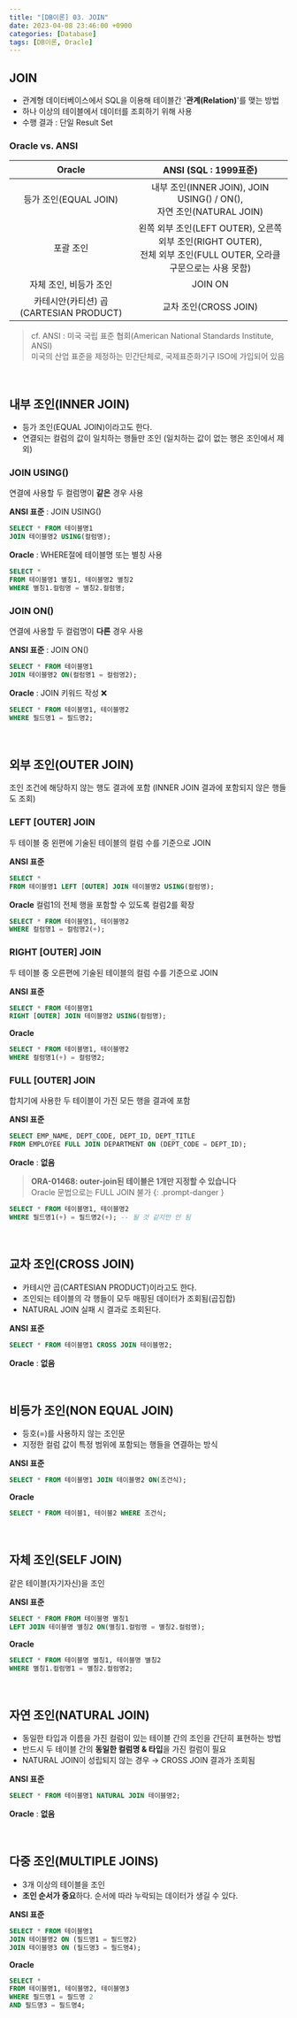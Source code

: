 ```yaml
---
title: "[DB이론] 03. JOIN"
date: 2023-04-08 23:46:00 +0900
categories: [Database]
tags: [DB이론, Oracle]
---
```


## JOIN
- 관계형 데이터베이스에서 SQL을 이용해 테이블간 '**관계(Relation)**'를 맺는 방법
- 하나 이상의 테이블에서 데이터를 조회하기 위해 사용
- 수행 결과 : 단일 Result Set

### Oracle vs. ANSI

| Oracle  | ANSI (SQL : 1999표준) |
| :---: | :---: |
| 등가 조인(EQUAL JOIN) |  내부 조인(INNER JOIN), JOIN USING() / ON(),<br>자연 조인(NATURAL JOIN) |
| 포괄 조인 |  왼쪽 외부 조인(LEFT OUTER), 오른쪽 외부 조인(RIGHT OUTER),<br>전체 외부 조인(FULL OUTER, 오라클 구문으로는 사용 못함) |
| 자체 조인, 비등가 조인 | JOIN ON |
| 카테시안(카티션) 곱(CARTESIAN PRODUCT) | 교차 조인(CROSS JOIN) |

> cf. ANSI : 미국 국립 표준 협회(American National Standards Institute, ANSI)<br>
> 미국의 산업 표준을 제정하는 민간단체로, 국제표준화기구 ISO에 가입되어 있음

<br>

## 내부 조인(INNER JOIN) 

- 등가 조인(EQUAL JOIN)이라고도 한다.
- 연결되는 컬럼의 값이 일치하는 행들만 조인 (일치하는 값이 없는 행은 조인에서 제외)

### JOIN USING()
연결에 사용할 두 컬럼명이 **같은** 경우 사용
    
**ANSI 표준** : JOIN USING()

```sql
SELECT * FROM 테이블명1
JOIN 테이블명2 USING(컬럼명);
```

**Oracle** : WHERE절에 테이블명 또는 별칭 사용

```sql
SELECT * 
FROM 테이블명1 별칭1, 테이블명2 별칭2
WHERE 별칭1.컬럼명 = 별칭2.컬럼명;
```

### JOIN ON()
연결에 사용할 두 컬럼명이 **다른** 경우 사용
    
**ANSI 표준** : JOIN ON()

```sql
SELECT * FROM 테이블명1
JOIN 테이블명2 ON(컬럼명1 = 컬럼명2);
```

**Oracle** : JOIN 키워드 작성 ❌

```sql
SELECT * FROM 테이블명1, 테이블명2
WHERE 필드명1 = 필드명2;
```
    

    
<br>

## 외부 조인(OUTER JOIN)

조인 조건에 해당하지 않는 행도 결과에 포함 (INNER JOIN 결과에 포함되지 않은 행들도 조회)

### LEFT [OUTER] JOIN
    
두 테이블 중 왼편에 기술된 테이블의 컬럼 수를 기준으로 JOIN

**ANSI 표준**

```sql
SELECT * 
FROM 테이블명1 LEFT [OUTER] JOIN 테이블명2 USING(컬럼명);
```

**Oracle**
컬럼1의 전체 행을 포함할 수 있도록 컬럼2를 확장

```sql
SELECT * FROM 테이블명1, 테이블명2 
WHERE 컬럼명1 = 컬럼명2(+);
```
    
### RIGHT [OUTER] JOIN

두 테이블 중 오른편에 기술된 테이블의 컬럼 수를 기준으로 JOIN

**ANSI 표준**

```sql
SELECT * FROM 테이블명1 
RIGHT [OUTER] JOIN 테이블명2 USING(컬럼명);
```

**Oracle**

```sql
SELECT * FROM 테이블명1, 테이블명2 
WHERE 컬럼명1(+) = 컬럼명2;
```
    
### FULL [OUTER] JOIN
    
합치기에 사용한 두 테이블이 가진 모든 행을 결과에 포함

**ANSI 표준**

```sql
SELECT EMP_NAME, DEPT_CODE, DEPT_ID, DEPT_TITLE
FROM EMPLOYEE FULL JOIN DEPARTMENT ON (DEPT_CODE = DEPT_ID);
```

**Oracle** : **없음**

> **ORA-01468: outer-join된 테이블은 1개만 지정할 수 있습니다**<br>
> Oracle 문법으로는 FULL JOIN 불가
{: .prompt-danger }

```sql
SELECT * FROM 테이블명1, 테이블명2
WHERE 필드명1(+) = 필드명2(+); -- 될 것 같지만 안 됨
```

<br>

## 교차 조인(CROSS JOIN)

- 카테시안 곱(CARTESIAN PRODUCT)이라고도 한다.
- 조인되는 테이블의 각 행들이 모두 매핑된 데이터가 조회됨(곱집합)
- NATURAL JOIN 실패 시 결과로 조회된다.

**ANSI 표준**

```sql
SELECT * FROM 테이블명1 CROSS JOIN 테이블명2;
```

**Oracle** : **없음**

<br>

## 비등가 조인(NON EQUAL JOIN)

- 등호(=)를 사용하지 않는 조인문
- 지정한 컬럼 값이 특정 범위에 포함되는 행들을 연결하는 방식

**ANSI 표준**
```sql
SELECT * FROM 테이블명1 JOIN 테이블명2 ON(조건식);
```

**Oracle**
```sql
SELECT * FROM 테이블1, 테이블2 WHERE 조건식;
```

<br>

## 자체 조인(SELF JOIN)

같은 테이블(자기자신)을 조인

**ANSI 표준**
```sql
SELECT * FROM FROM 테이블명 별칭1
LEFT JOIN 테이블명 별칭2 ON(별칭1.컬럼명 = 별칭2.컬럼명);
```

**Oracle**
```sql
SELECT * FROM 테이블명 별칭1, 테이블명 별칭2
WHERE 별칭1.컬럼명1 = 별칭2.컬럼명2;
```

<br>

## 자연 조인(NATURAL JOIN)

- 동일한 타입과 이름을 가진 컬럼이 있는 테이블 간의 조인을 간단히 표현하는 방법
- 반드시 두 테이블 간의 **동일한 컬럼명 & 타입**을 가진 컬럼이 필요
- NATURAL JOIN이 성립되지 않는 경우 → CROSS JOIN 결과가 조회됨

**ANSI 표준**

```sql
SELECT * FROM 테이블명1 NATURAL JOIN 테이블명2;
```

**Oracle** : **없음**

<br>

## 다중 조인(MULTIPLE JOINS)
- 3개 이상의 테이블을 조인
- **조인 순서가 중요**하다. 순서에 따라 누락되는 데이터가 생길 수 있다.

**ANSI 표준**

```sql
SELECT * FROM 테이블명1
JOIN 테이블명2 ON (필드명1 = 필드명2)
JOIN 테이블명3 ON (필드명3 = 필드명4);
```

**Oracle**
```sql
SELECT * 
FROM 테이블명1, 테이블명2, 테이블명3
WHERE 필드명1 = 필드명 2
AND 필드명3 = 필드명4;
```